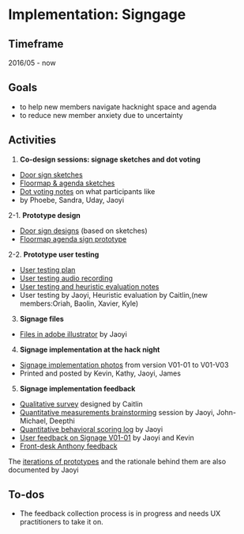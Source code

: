 # Implementation: Signgage 

## Timeframe

2016/05 - now

## Goals

* to help new members navigate hacknight space and agenda
* to reduce new member anxiety due to uncertainty 

## Activities

1. **Co-design sessions: signage sketches and dot voting**
 * [Door sign sketches](./1_Sketches/DoorSign_Sketches_Photo_20160511.jpg) 
 * [Floormap & agenda sketches](./1_Sketches/FloormapAgendaSign_Sketches_Photo_20160511.jpg)
 * [Dot voting notes](./1_Sketches/SketchesDotVotingNotes_20160511.pdf) on what participants like
 * by Phoebe, Sandra, Uday, Jaoyi

2-1. **Prototype design**

 * [Door sign designs](./2_1_PrototypeDesign/DoorSign_Prototypes_20160525.pdf) (based on sketches) 
 * [Floormap agenda sign prototype](2_1_PrototypeDesign/FloormapAgendaSign_Prototypes_20160525.pdf)

2-2. **Prototype user testing**

 * [User testing plan](./2-2_PrototypeUserTesting/UserTesting_Plan_Prototypes_20160525.pdf)
 * [User testing audio recording](./2-2_PrototypeUserTesting/) 
 * [User testing and heuristic evaluation notes](./2-2_PrototypeUserTesting/UserTesting_Notes_Prototypes_20160525.pdf) 
 * User testing by Jaoyi, Heuristic evaluation by Caitlin,(new members:Oriah, Baolin, Xavier, Kyle)

3. **Signage files**
 * [Files in adobe illustrator](./3_SignageFiles/original-docs/) by Jaoyi 

4. **Signage implementation at the hack night**
 * [Signage implementation photos](./4_SinageImplementationPhotos/) from version V01-01 to V01-V03 
 * Printed and posted by Kevin, Kathy, Jaoyi, James

5. **Signage implementation feedback**
 * [Qualitative survey](./5_SignageImplementationFeedback/Qualitative_Survey_byCaitlin_20160511.pdf) designed by Caitlin 
 * [Quantitative measurements brainstorming](./5_SignageImplementationFeedback/QuantitativeMeasurements_BrainstormPhoto_20160504.jpg) session by Jaoyi, John-Michael, Deepthi 
 * [Quantitative behavioral scoring log](./5_SignageImplementationFeedback/Quantitative_BehaviorScoringLog) by Jaoyi 
 * [User feedback on Signage V01-01](./5_SignageImplementationFeedback/UserFeedback_SignageImplementation_V01-01_20160817.pdf) by Jaoyi and Kevin 
 * [Front-desk Anthony feedback](./5_SignageImplementationFeedback/original-docs/UserFeedback_FrontDeskAnthony_20170113.rtf)


The [iterations of prototypes](./PrototypeIterationNotes_20170210.pdf) and the rationale behind them are also documented by Jaoyi 


## To-dos 
* The feedback collection process is in progress and needs UX practitioners to take it on. 
